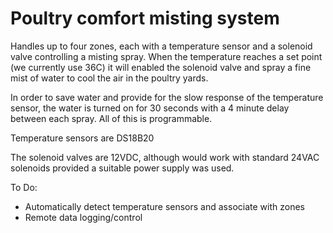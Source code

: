 # Poultry comfort misting system

Handles up to four zones, each with a temperature sensor and a
solenoid valve controlling a misting spray.  When the temperature
reaches a set point (we currently use 36C) it will enabled the
solenoid valve and spray a fine mist of water to cool the air
in the poultry yards.

In order to save water and provide for the slow response of the
temperature sensor, the water is turned on for 30 seconds with a
4 minute delay between each spray.  All of this is programmable.

Temperature sensors are DS18B20

The solenoid valves are 12VDC, although would work with standard
24VAC solenoids provided a suitable power supply was used.

To Do:

- Automatically detect temperature sensors and associate with zones
- Remote data logging/control

